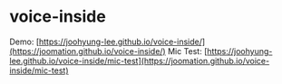 # voice-inside
Demo: [https://joohyung-lee.github.io/voice-inside/](https://joomation.github.io/voice-inside/)
Mic Test: [https://joohyung-lee.github.io/voice-inside/mic-test](https://joomation.github.io/voice-inside/mic-test)
 
